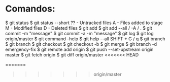 # Comandos:
$ git status
$ git status --short
    ?? - Untracked files
    A - Files added to stage
    M - Modified files
    D - Deleted files
$ git add
$ git add --all / -A / .
$ git commit -m "message"
$ git commit -a -m "message"
$ git log
$ git log origin/master
$ git command -help
$ git help --all
    SHIFT + G / q
$ git branch 
$ git branch <branch>
$ git checkout <branch>
$ git checkout -b <branch>
$ git merge <branch>
$ git branch -d emergency-fix
$ git remote add origin <repo>
$ git push --set-upstream origin master
$ git fetch origin
$ git diff origin/master
<<<<<<< HEAD




=======
>>>>>>> origin/master
